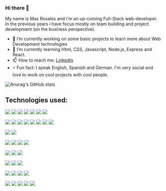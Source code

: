 ### Hi there 👋

<!--
**roswerk/roswerk** is a ✨ _special_ ✨ repository because its `README.md` (this file) appears on your GitHub profile.
-->

My name is Max Rosales and i'm an up-coming Full-Stack web-developer. In the previous years i have focus mostly on team building and project development (on the business perspective).

- 🔭 I’m currently working on some basic projects to learn more about Web Development technologies
- 🌱 I’m currently learning Html, CSS, Javascript, Node.js, Express and React.
- 📫 How to reach me: <a href="https://www.linkedin.com/in/max-rosales-923565120/" target="_blank">LinkedIn</a>
- ⚡ Fun fact: I speak English, Spanish and German. I'm very social and love to work on cool projects with cool people. 



![Anurag's GitHub stats](https://github-readme-stats.vercel.app/api?username=roswerk&show_icons=true&theme=dark)









## Technologies used:
<p>
  <img src="https://img.shields.io/badge/HTML-05122A?style=flat&logo=HTML5">
  <img src="https://img.shields.io/badge/CSS-05122A?style=flat&logo=CSS3&logoColor=2965F1">
  <img src="https://img.shields.io/badge/Sass-05122A?style=flat&logo=Sass">
  <img src="https://img.shields.io/badge/JavaScript-05122A?style=flat&logo=JavaScript">
  <img src="https://img.shields.io/badge/jQuery-05122A?style=flat&logo=jQuery&logoColor=37A2EA">
  <img src="https://img.shields.io/badge/C%20Sharp-05122A?style=flat&logo=C-Sharp&logoColor=189F20">
  <img src="https://img.shields.io/badge/Python-05122A?style=flat&logo=Python">
</p>

<p>
  <img src="https://img.shields.io/badge/Node.js-05122A?style=flat&logo=Node.js">
  <img src="https://img.shields.io/badge/Express-05122A?style=flat&logo=Express">
  <img src="https://img.shields.io/badge/npm-05122A?style=flat&logo=npm">
  <img src="https://img.shields.io/badge/JSON-05122A?style=flat&logo=JSON&logoColor=B1B1B1">
  <img src="https://img.shields.io/badge/JWT-05122A?style=flat&logo=JSON-Web-Tokens">
  <img src="https://img.shields.io/badge/MongoDB-05122A?style=flat&logo=MongoDB">
  <img src="https://img.shields.io/badge/PostgreSQL-05122A?style=flat&logo=PostgreSQL">
  <img src="https://img.shields.io/badge/MySQL-05122A?style=flat&logo=MySQL&logoColor=FFFFFF">
</p>

<p>
  <img src="https://img.shields.io/badge/React-05122A?style=flat&logo=React">
  <img src="https://img.shields.io/badge/Redux-05122A?style=flat&logo=Redux&logoColor=79589F">
</p>

<p>
  <img src="https://img.shields.io/badge/Bootstrap-05122A?style=flat&logo=Bootstrap">
  <img src="https://img.shields.io/badge/Material%20Design-05122A?style=flat&logo=Material-Design&logoColor=FFFFFF">
  <img src="https://img.shields.io/badge/Material%20UI-05122A?style=flat&logo=Material-UI&logoColor=37A2EA"">
  <img src="https://img.shields.io/badge/Tailwind%20CSS-05122A?style=flat&logo=Tailwind-CSS">
</p>

<p>
  <img src="https://img.shields.io/badge/Git-05122A?style=flat&logo=Git">
  <img src="https://img.shields.io/badge/GitHub-05122A?style=flat&logo=GitHub">
  <img src="https://img.shields.io/badge/Markdown-05122A?style=flat&logo=Markdown">
</p>

<p>
  <img src="https://img.shields.io/badge/Amazon%20AWS-05122A?style=flat&logo=Amazon-AWS&logoColor=F79919">
  <img src="https://img.shields.io/badge/Heroku-05122A?style=flat&logo=Heroku&logoColor=79589F">
  <img src="https://img.shields.io/badge/Netlify-05122A?style=flat&logo=Netlify">
</p>

<p>
  <img src="https://img.shields.io/badge/Postman-05122A?style=flat&logo=Postman">
  <img src="https://img.shields.io/badge/Jest-05122A?style=flat&logo=Jest&logoColor=944058">
  <img src="https://img.shields.io/badge/Cucumber-05122A?style=flat&logo=Cucumber">
  <img src="https://img.shields.io/badge/Puppeteer-05122A?style=flat&logo=Puppeteer">
</p>

<p>
  <img src="https://img.shields.io/badge/Visual%20Studio%20Code-05122A?style=flat&logo=Visual-Studio-Code&logoColor=37A2EA">
  <img src="https://img.shields.io/badge/ESLint-05122A?style=flat&logo=ESLint&logoColor=79589F">
  <img src="https://img.shields.io/badge/Prettier-05122A?style=flat&logo=Prettier">
  <img src="https://img.shields.io/badge/Trello-05122A?style=flat&logo=Trello&logoColor=37A2EA">
  <img src="https://img.shields.io/badge/InVision-05122A?style=flat&logo=InVision">
</p>


